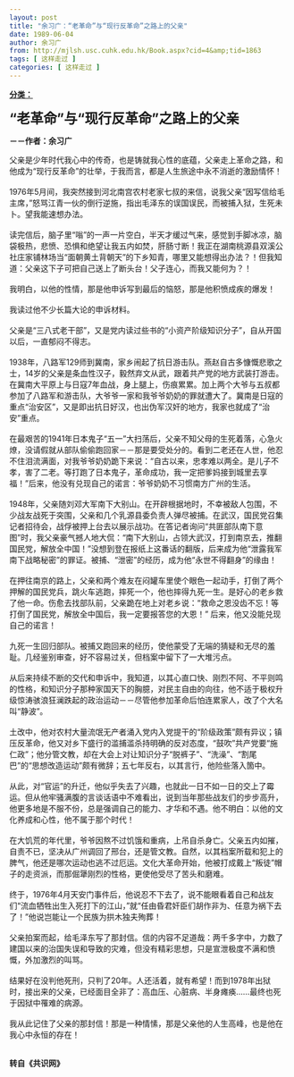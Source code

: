 ```yaml
---
layout: post
title: "余习广：“老革命”与“现行反革命”之路上的父亲"
date: 1989-06-04
author: 余习广
from: http://mjlsh.usc.cuhk.edu.hk/Book.aspx?cid=4&amp;tid=1863
tags: [ 这样走过 ]
categories: [ 这样走过 ]
---
```


<div style="margin: 15px 10px 10px 0px;">
<div>
<span id="ctl00_ContentPlaceHolder1_chapter1_SubjectLabel" style="font-weight:bold;text-decoration:underline;">
   分类：
  </span>
</div>
<p>
<strong>
<font size="5">
    “老革命”与“现行反革命”之路上的父亲
   </font>
</strong>
</p>
<p>
<strong>
   －－作者：余习广
  </strong>
</p>
<p>
  父亲是少年时代我心中的传奇，也是铸就我心性的底蕴，父亲走上革命之路，和他成为“现行反革命”的壮举，于我而言，都是人生旅途中永不消逝的激励情怀！
  <br/>
<br/>
  1976年5月间，我突然接到河北南宫农村老家七叔的来信，说我父亲“因写信给毛主席，”怒骂江青一伙的倒行逆施，指出毛泽东的误国误民，而被捕入狱，生死未卜。望我能速想办法。
  <br/>
<br/>
  读完信后，脑子里“嗡”的一声一片空白，半天才缓过气来，感觉到手脚冰凉，脑袋极热，悲愤、恐惧和绝望让我五内如焚，肝肠寸断！我正在湖南桃源县双溪公社庄家铺林场当“面朝黄土背朝天”的下乡知青，哪里又能想得出办法？！但我知道：父亲这下子可把自己送上了断头台！父子连心，而我又能何为？！
  <br/>
<br/>
  我明白，以他的性情，那是他申诉写到最后的恼怒，那是他积愤成疾的爆发！
  <br/>
<br/>
  我读过他不少长篇大论的申诉材料。
  <br/>
<br/>
  父亲是“三八式老干部”，又是党内读过些书的“小资产阶级知识分子”，自从开国以后，一直郁闷不得志。
  <br/>
<br/>
  1938年，八路军129师到冀南，家乡闹起了抗日游击队。燕赵自古多慷慨悲歌之士，14岁的父亲是条血性汉子，毅然弃文从武，跟着共产党的地方武装打游击。在冀南大平原上与日寇7年血战，身上腿上，伤痕累累。加上两个大爷与五叔都参加了八路军和游击队，大爷爷一家和我爷爷奶奶的罪就遭大了。冀南是日寇的重点“治安区”，又是即出抗日好汉，也出伪军汉奸的地方，我家也就成了“治安”重点。
  <br/>
<br/>
  在最艰苦的1941年日本鬼子“五一”大扫荡后，父亲不知父母的生死着落，心急火燎，没请假就从部队偷偷跑回家－－那是要受处分的。看到二老还在人世，他忍不住泪流满面，对我爷爷奶奶跪下来说：“自古以来，忠孝难以两全。是儿子不孝，害了二老。等打跑了日本鬼子，革命成功，我一定把爹妈接到城里去享福！”后来，他没有兑现自己的诺言：爷爷奶奶不习惯南方广州的生活。
  <br/>
<br/>
  1948年，父亲随刘邓大军南下大别山。在开辟根据地时，不幸被敌人包围，不少战友战死于突围，父亲和几个乳源县委负责人弹尽被捕。在武汉，国民党召集记者招待会，战俘被押上台去以展示战功。在答记者询问“共匪部队南下意图”时，我父亲豪气撼人地大侃：“南下大别山，占领大武汉，打到南京去，推翻国民党，解放全中国！”没想到登在报纸上这番话的翻版，后来成为他“泄露我军南下战略秘密”的罪证。被捕、“泄密”的经历，成为他“永世不得翻身”的缘由！
  <br/>
<br/>
  在押往南京的路上，父亲和两个难友在闷罐车里使个眼色一起动手，打倒了两个押解的国民党兵，跳火车逃跑，摔死一个，他也摔得九死一生。是好心的老乡救了他一命。伤愈去找部队前，父亲跪在地上对老乡说：“救命之恩没齿不忘！等打倒了国民党，解放全中国后，我一定要报答您的大恩！” 后来，他又没能兑现自己的诺言！
  <br/>
<br/>
  九死一生回归部队。被捕又跑回来的经历，使他蒙受了无端的猜疑和无尽的羞耻。几经鉴别审查，好不容易过关，但档案中留下了一大堆污点。
  <br/>
<br/>
  从后来持续不断的交代和申诉中，我知道，以其心直口快、刚烈不阿、不平则鸣的性格，和知识分子那种家国天下的胸臆，对民主自由的向往，他不适于极权升级惊涛骇浪狂澜跌起的政治运动－－尽管他参加革命后怕连累家人，改了个大名叫“静波”。
  <br/>
<br/>
  土改中，他对农村大量流氓无产者涌入党内入党提干的“阶级政策”颇有异议；镇压反革命，他又对乡下盛行的滥捕滥杀持明确的反对态度，“鼓吹”共产党要“施仁政”；他分管文教，却在大会上对让知识分子“脱裤子”、“洗澡”、“割尾巴”的“思想改造运动”颇有微辞；五七年反右，以其言行，他险些落入箇中。
  <br/>
<br/>
  从此，对“官运”的升迁，他似乎失去了兴趣，也就此一日不如一日的交上了霉运。但从他牢骚满腹的言谈话语中不难看出，说到当年那些战友们的步步高升，他更多地是不服不份，总是强调自己的能力、才华和不遇。他不明白：以他的文化养成和心性，他不属于那个时代！
  <br/>
<br/>
  在大饥荒的年代里，爷爷因熬不过饥饿和重病，上吊自杀身亡。父亲五内如摧，自责不已，坚决从广州调回了邢台，还是管文教。自然，以其档案所载和犯上的脾气，他还是哪次运动也逃不过厄运。文化大革命开始，他被打成戴上“叛徒”帽子的走资派，而那倔犟刚烈的性格，更使他受尽了苦头和磨难。
  <br/>
<br/>
  终于，1976年4月天安门事件后，他说忍不下去了，说不能眼看着自己和战友们“流血牺牲出生入死打下的江山，”就“任由昏君奸臣们胡作非为、任意为祸下去了！”他说岂能让一个民族为拱木独夫殉葬！
  <br/>
<br/>
  父亲拍案而起，给毛泽东写了那封信。信的内容不足道哉：两千多字中，力数了建国以来的治国失误和导致的灾难，但没有精彩思想，只是宣泄极度不满和愤慨，外加激烈的叫骂。
  <br/>
<br/>
  结果好在没判他死刑，只判了20年。人还活着，就有希望！而到1978年出狱时，接出来的父亲，已经面目全非了：高血压、心脏病、半身瘫痪……最终也死于因狱中罹难的病源。
  <br/>
<br/>
  我从此记住了父亲的那封信！那是一种情愫，那是父亲他的人生高峰，也是他在我心中永恒的存在！
 </p>
<p>
<br/>
<strong>
   转自《共识网》
  </strong>
</p>
</div>
